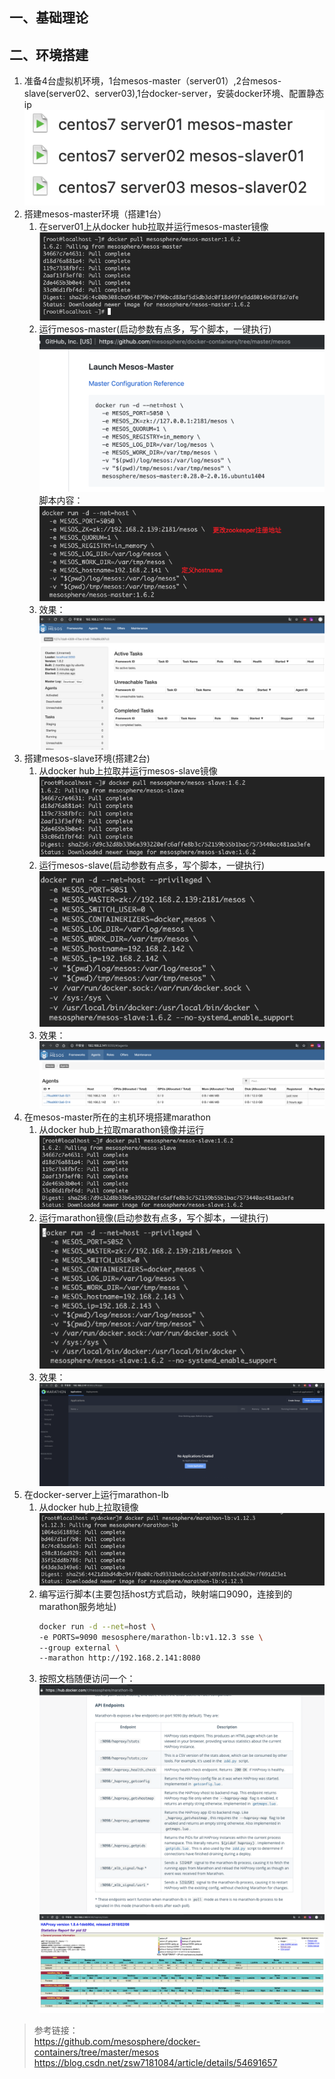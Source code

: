 ## 一、基础理论

## 二、环境搭建
1. 准备4台虚拟机环境，1台mesos-master（server01）,2台mesos-slave(server02、server03),1台docker-server，安装docker环境、配置静态ip  
    ![image text](images/docker-mesos07.png)  
1. 搭建mesos-master环境（搭建1台）
    1. 在server01上从docker hub拉取并运行mesos-master镜像
        ![image text](images/docker-mesos08.png)  
    1. 运行mesos-master(启动参数有点多，写个脚本，一键执行)  
        ![image text](images/docker-mesos11.png)   
        脚本内容：   
        ![image text](images/docker-mesos09.png)  
    1. 效果：  
        ![image text](images/docker-mesos10.png) 
1. 搭建mesos-slave环境(搭建2台)
    1. 从docker hub上拉取并运行mesos-slave镜像
        ![image text](images/docker-mesos12.png) 
    1. 运行mesos-slave(启动参数有点多，写个脚本，一键执行)  
        ![image text](images/docker-mesos13.png)  
    1. 效果：  
        ![image text](images/docker-mesos14.png)  
1. 在mesos-master所在的主机环境搭建marathon
    1. 从docker hub上拉取marathon镜像并运行
        ![image text](images/docker-mesos16.png)  
    1. 运行marathon镜像(启动参数有点多，写个脚本，一键执行)  
        ![image text](images/docker-mesos17.png)  
    1. 效果：
        ![image text](images/docker-mesos18.png)  
1. 在docker-server上运行marathon-lb
    1. 从docker hub上拉取镜像
        ![image text](images/docker-mesos20.png)  
    1. 编写运行脚本(主要包括host方式启动，映射端口9090，连接到的marathon服务地址)
        ``` sh
        docker run -d --net=host \
        -e PORTS=9090 mesosphere/marathon-lb:v1.12.3 sse \
        --group external \
        --marathon http://192.168.2.141:8080
        ```
    1. 按照文档随便访问一个：
        ![image text](images/docker-mesos21.png)  
        ![image text](images/docker-mesos19.png)  








> 参考链接：   
https://github.com/mesosphere/docker-containers/tree/master/mesos  
https://blog.csdn.net/zsw7181084/article/details/54691657  
 